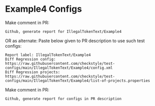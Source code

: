 # Example4 Configs
Make comment in PR:
```
Github, generate report for IllegalTokenText/Example4
```
OR as alternate:
Paste below given to PR description to use such test configs:
```
Report label: IllegalTokenText/Example4
Diff Regression config: https://raw.githubusercontent.com/checkstyle/test-configs/main/IllegalTokenText/Example4/config.xml
Diff Regression projects: https://raw.githubusercontent.com/checkstyle/test-configs/main/IllegalTokenText/Example4/list-of-projects.properties
```
Make comment in PR:
```
Github, generate report for configs in PR description
```
